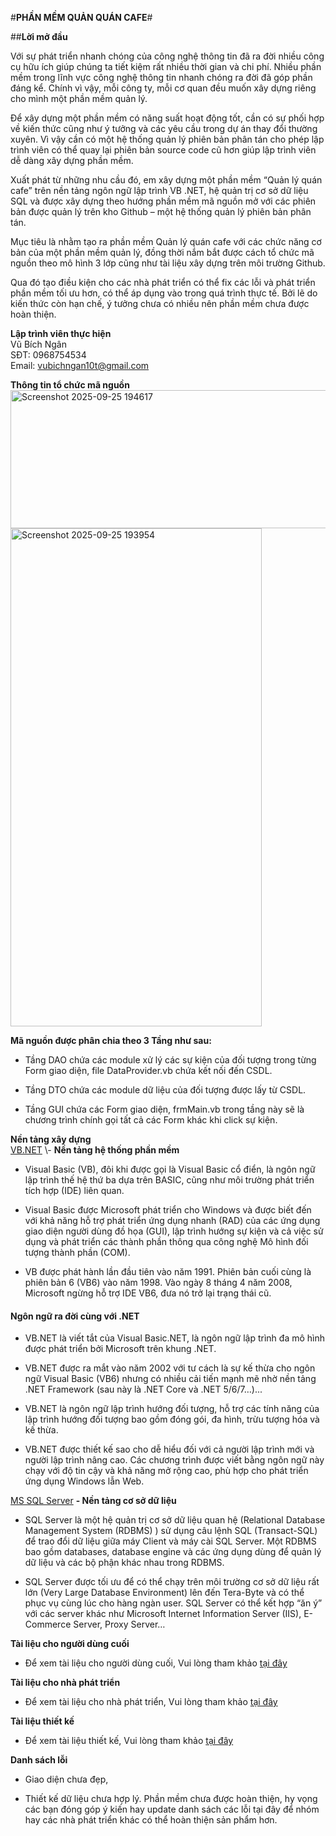 #**PHẦN MỀM QUẢN QUÁN CAFE**#

##**Lời mở đầu**

Với sự phát triển nhanh chóng của công nghệ thông tin đã ra đời nhiều công cụ hữu ích giúp chúng ta tiết kiệm rất nhiều thời gian và chi phí. Nhiều phần mềm trong lĩnh vực công nghệ thông tin nhanh chóng ra đời đã góp phần đáng kể. Chính vì vậy, mỗi công ty, mỗi cơ quan đều muốn xây dựng riêng cho mình một phần mềm quản lý.

Để xây dựng một phần mềm có năng suất hoạt động tốt, cần có sự phối hợp về kiến thức cũng như ý tưởng và các yêu cầu trong dự án thay đổi thường xuyên. Vì vậy cần có một hệ thống quản lý phiên bản phân tán cho phép lập trình viên có thể quay lại phiên bản source code cũ hơn giúp lập trình viên dễ dàng xây dựng phần mềm.

Xuất phát từ những nhu cầu đó, em xây dựng một phần mềm “Quản lý quán cafe” trên nền tảng ngôn ngữ lập trình VB .NET, hệ quản trị cơ sở dữ liệu SQL và được xây dựng theo hướng phần mềm mã nguồn mở với các phiên bản được quản lý trên kho Github – một hệ thống quản lý phiên bản phân tán.

Mục tiêu là nhằm tạo ra phần mềm Quản lý quán cafe với các chức năng cơ bản của một phần mềm quản lý, đồng thời nắm bắt được cách tổ chức mã nguồn theo mô hình 3 lớp cũng như tài liệu xây dựng trên môi trường Github.

Qua đó tạo điều kiện cho các nhà phát triển có thể fix các lỗi và phát triển phần mềm tối ưu hơn, có thể áp dụng vào trong quá trình thực tế. Bởi lẽ do kiến thức còn hạn chế, ý tưởng chưa có nhiều nên phần mềm chưa được hoàn thiện.

**Lập trình viên thực hiện**  
Vũ Bích Ngân  
SĐT: 0968754534  
Email: [vubichngan10t@gmail.com](mailto:vubichngan10t@gmail.com)

**Thông tin tổ chức mã nguồn**  
<img width="529" height="221" alt="Screenshot 2025-09-25 194617" src="https://github.com/user-attachments/assets/35e39ea8-0f53-456f-bf3c-fbca0e98745d" />
<img width="402" height="797" alt="Screenshot 2025-09-25 193954" src="https://github.com/user-attachments/assets/f38978c3-9204-4c13-ab1d-46443c30db08" />

**Mã nguồn được phân chia theo 3 Tầng như sau:**

* Tầng DAO chứa các module xử lý các sự kiện của đối tượng trong từng Form giao diện, file DataProvider.vb chứa kết nối đến CSDL.

* Tầng DTO chứa các module dữ liệu của đối tượng được lấy từ CSDL.

* Tầng GUI chứa các Form giao diện, frmMain.vb trong tầng này sẽ là chương trình chính gọi tất cả các Form khác khi click sự kiện.

**Nền tảng xây dựng**  
[VB.NET](https://en.wikipedia.org/wiki/Visual_Basic_(.NET)) \- **Nền tảng hệ thống phần mềm**

* Visual Basic (VB), đôi khi được gọi là Visual Basic cổ điển, là ngôn ngữ lập trình thế hệ thứ ba dựa trên BASIC, cũng như môi trường phát triển tích hợp (IDE) liên quan.

* Visual Basic được Microsoft phát triển cho Windows và được biết đến với khả năng hỗ trợ phát triển ứng dụng nhanh (RAD) của các ứng dụng giao diện người dùng đồ họa (GUI), lập trình hướng sự kiện và cả việc sử dụng và phát triển các thành phần thông qua công nghệ Mô hình đối tượng thành phần (COM).

* VB được phát hành lần đầu tiên vào năm 1991\. Phiên bản cuối cùng là phiên bản 6 (VB6) vào năm 1998\. Vào ngày 8 tháng 4 năm 2008, Microsoft ngừng hỗ trợ IDE VB6, đưa nó trở lại trạng thái cũ.

#### **Ngôn ngữ ra đời cùng với .NET**

* VB.NET là viết tắt của Visual Basic.NET, là ngôn ngữ lập trình đa mô hình được phát triển bởi Microsoft trên khung .NET. 

* VB.NET được ra mắt vào năm 2002 với tư cách là sự kế thừa cho ngôn ngữ Visual Basic (VB6) nhưng có nhiều cải tiến mạnh mẽ nhờ nền tảng .NET Framework (sau này là .NET Core và .NET 5/6/7…)...

* VB.NET là ngôn ngữ lập trình hướng đối tượng, hỗ trợ các tính năng của lập trình hướng đối tượng bao gồm đóng gói, đa hình, trừu tượng hóa và kế thừa.

* VB.NET được thiết kế sao cho dễ hiểu đối với cả người lập trình mới và người lập trình nâng cao. Các chương trình được viết bằng ngôn ngữ này chạy với độ tin cậy và khả năng mở rộng cao, phù hợp cho phát triển ứng dụng Windows lẫn Web.

[MS SQL Server](https://www.microsoft.com/en-us/sql-server/sql-server-2019) **\- Nền tảng cơ sở dữ liệu**

* SQL Server là một hệ quản trị cơ sở dữ liệu quan hệ (Relational Database Management System (RDBMS) ) sử dụng câu lệnh SQL (Transact-SQL) để trao đổi dữ liệu giữa máy Client và máy cài SQL Server. Một RDBMS bao gồm databases, database engine và các ứng dụng dùng để quản lý dữ liệu và các bộ phận khác nhau trong RDBMS.

* SQL Server được tối ưu để có thể chạy trên môi trường cơ sở dữ liệu rất lớn (Very Large Database Environment) lên đến Tera-Byte và có thể phục vụ cùng lúc cho hàng ngàn user. SQL Server có thể kết hợp “ăn ý” với các server khác như Microsoft Internet Information Server (IIS), E-Commerce Server, Proxy Server…

**Tài liệu cho người dùng cuối**

* Để xem tài liệu cho người dùng cuối, Vui lòng tham khảo [tại đây](https://github.com/vubichngan/QLQC/blob/main/Document/T%C3%A0i%20li%E1%BB%87u%20cho%20ng%C6%B0%E1%BB%9Di%20d%C3%B9ng%20cu%E1%BB%91i.md)

**Tài liệu cho nhà phát triển**

* Để xem tài liệu cho nhà phát triển, Vui lòng tham khảo [tại đây](https://github.com/vubichngan/QLQC/blob/main/Document/T%C3%A0i%20Li%E1%BB%87u%20D%C3%A0nh%20Cho%20Nh%C3%A0%20Ph%C3%A1t%20Tri%E1%BB%83n.md)

**Tài liệu thiết kế**

* Để xem tài liệu thiết kế, Vui lòng tham khảo [tại đây](https://github.com/vubichngan/QLQC/blob/main/Document/T%C3%A0i%20li%E1%BB%87u%20thi%E1%BA%BFt%20k%E1%BA%BF.md)

**Danh sách lỗi**

* Giao diện chưa đẹp,

* Thiết kế dữ liệu chưa hợp lý. Phần mềm chưa được hoàn thiện, hy vọng các bạn đóng góp ý kiến hay update danh sách các lỗi tại đây để nhóm hay các nhà phát triển khác có thể hoàn thiện sản phẩm hơn. 
